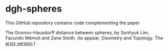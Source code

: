 # dgh-spheres


This GitHub repository contains code complementing the paper 

The Gromov-Hausdorff distance between spheres, by Sunhyuk Lim, Facundo Mémoli and Zane Smith. (to appear, Geometry and Topology. The [arxiv version](https://arxiv.org/abs/2105.00611).)



